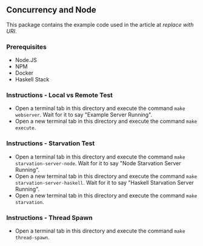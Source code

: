 ## Concurrency and Node

This package contains the example code used in the article at *replace
with URI*.

### Prerequisites
* Node.JS
* NPM
* Docker
* Haskell Stack

### Instructions - Local vs Remote Test

* Open a terminal tab in this directory and execute the command `make
  webserver`. Wait for it to say "Example Server Running".
* Open a new terminal tab in this directory and execute the command
  `make execute`.

### Instructions - Starvation Test

* Open a terminal tab in this directory and execute the command `make
  starvation-server-node`. Wait for it to say "Node Starvation Server
  Running".
* Open a new terminal tab in this directory and execute the command
  `make starvation-server-haskell`. Wait for it to say "Haskell
  Starvation Server Running".
* Open a new terminal tab in this directory and execute the command
  `make starvation`.

### Instructions - Thread Spawn

* Open a terminal tab in this directory and execute the command `make
  thread-spawn`.
